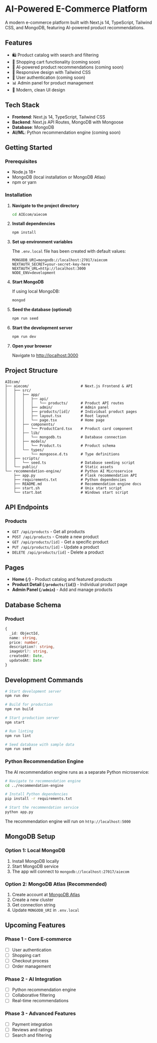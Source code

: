 # AI-Powered E-Commerce Platform

A modern e-commerce platform built with Next.js 14, TypeScript, Tailwind CSS, and MongoDB, featuring AI-powered product recommendations.

## Features

- 🛍️ Product catalog with search and filtering
- 🛒 Shopping cart functionality (coming soon)
- 🤖 AI-powered product recommendations (coming soon)
- 📱 Responsive design with Tailwind CSS
- 🔐 User authentication (coming soon)
- 📊 Admin panel for product management
- 🎨 Modern, clean UI design

## Tech Stack

- **Frontend**: Next.js 14, TypeScript, Tailwind CSS
- **Backend**: Next.js API Routes, MongoDB with Mongoose
- **Database**: MongoDB
- **AI/ML**: Python recommendation engine (coming soon)

## Getting Started

### Prerequisites

- Node.js 18+
- MongoDB (local installation or MongoDB Atlas)
- npm or yarn

### Installation

1. **Navigate to the project directory**

   ```bash
   cd AIEcom/aiecom
   ```

2. **Install dependencies**

   ```bash
   npm install
   ```

3. **Set up environment variables**

   The `.env.local` file has been created with default values:

   ```env
   MONGODB_URI=mongodb://localhost:27017/aiecom
   NEXTAUTH_SECRET=your-secret-key-here
   NEXTAUTH_URL=http://localhost:3000
   NODE_ENV=development
   ```

4. **Start MongoDB**

   If using local MongoDB:

   ```bash
   mongod
   ```

5. **Seed the database (optional)**

   ```bash
   npm run seed
   ```

6. **Start the development server**

   ```bash
   npm run dev
   ```

7. **Open your browser**

   Navigate to [http://localhost:3000](http://localhost:3000)

## Project Structure

```
AIEcom/
├── aiecom/                        # Next.js Frontend & API
│   ├── src/
│   │   ├── app/
│   │   │   ├── api/
│   │   │   │   └── products/      # Product API routes
│   │   │   ├── admin/             # Admin panel
│   │   │   ├── products/[id]/     # Individual product pages
│   │   │   ├── layout.tsx         # Root layout
│   │   │   └── page.tsx           # Home page
│   │   ├── components/
│   │   │   └── ProductCard.tsx    # Product card component
│   │   ├── lib/
│   │   │   └── mongodb.ts         # Database connection
│   │   ├── models/
│   │   │   └── Product.ts         # Product schema
│   │   └── types/
│   │       └── mongoose.d.ts      # Type definitions
│   ├── scripts/
│   │   └── seed.ts                # Database seeding script
│   └── public/                    # Static assets
└── recommendation-engine/         # Python AI Microservice
    ├── app.py                     # Flask recommendation API
    ├── requirements.txt           # Python dependencies
    ├── README.md                  # Recommendation engine docs
    ├── start.sh                   # Unix start script
    └── start.bat                  # Windows start script
```

## API Endpoints

### Products

- `GET /api/products` - Get all products
- `POST /api/products` - Create a new product
- `GET /api/products/[id]` - Get a specific product
- `PUT /api/products/[id]` - Update a product
- `DELETE /api/products/[id]` - Delete a product

## Pages

- **Home (`/`)** - Product catalog and featured products
- **Product Detail (`/products/[id]`)** - Individual product page
- **Admin Panel (`/admin`)** - Add and manage products

## Database Schema

### Product

```typescript
{
  _id: ObjectId,
  name: string,
  price: number,
  description?: string,
  imageUrl?: string,
  createdAt: Date,
  updatedAt: Date
}
```

## Development Commands

```bash
# Start development server
npm run dev

# Build for production
npm run build

# Start production server
npm start

# Run linting
npm run lint

# Seed database with sample data
npm run seed
```

### Python Recommendation Engine

The AI recommendation engine runs as a separate Python microservice:

```bash
# Navigate to recommendation engine
cd ../recommendation-engine

# Install Python dependencies
pip install -r requirements.txt

# Start the recommendation service
python app.py
```

The recommendation engine will run on `http://localhost:5000`

## MongoDB Setup

### Option 1: Local MongoDB

1. Install MongoDB locally
2. Start MongoDB service
3. The app will connect to `mongodb://localhost:27017/aiecom`

### Option 2: MongoDB Atlas (Recommended)

1. Create account at [MongoDB Atlas](https://www.mongodb.com/atlas)
2. Create a new cluster
3. Get connection string
4. Update `MONGODB_URI` in `.env.local`

## Upcoming Features

### Phase 1 - Core E-commerce

- [ ] User authentication
- [ ] Shopping cart
- [ ] Checkout process
- [ ] Order management

### Phase 2 - AI Integration

- [ ] Python recommendation engine
- [ ] Collaborative filtering
- [ ] Real-time recommendations

### Phase 3 - Advanced Features

- [ ] Payment integration
- [ ] Reviews and ratings
- [ ] Search and filtering
